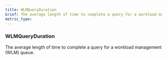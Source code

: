 ```yaml
---
title: WLMQueryDuration
brief: The average length of time to complete a query for a workload management (WLM) queue.
metric_type:
---
```

### WLMQueryDuration

The average length of time to complete a query for a workload management (WLM) queue.
